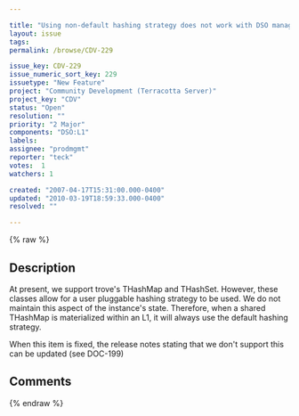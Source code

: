 ```yaml
---

title: "Using non-default hashing strategy does not work with DSO managed trove instances (THashMap / THashSet)"
layout: issue
tags: 
permalink: /browse/CDV-229

issue_key: CDV-229
issue_numeric_sort_key: 229
issuetype: "New Feature"
project: "Community Development (Terracotta Server)"
project_key: "CDV"
status: "Open"
resolution: ""
priority: "2 Major"
components: "DSO:L1"
labels: 
assignee: "prodmgmt"
reporter: "teck"
votes:  1
watchers: 1

created: "2007-04-17T15:31:00.000-0400"
updated: "2010-03-19T18:59:33.000-0400"
resolved: ""

---
```




{% raw %}



## Description

<div markdown="1" class="description">

At present, we support trove's THashMap and THashSet. However, these classes allow for a user pluggable hashing strategy to be used. We do not maintain this aspect of the instance's state. Therefore, when a shared THashMap is materialized within an L1, it will always use the default hashing strategy.

When this item is fixed, the release notes stating that we don't support this can be updated (see DOC-199)

</div>

## Comments



{% endraw %}
